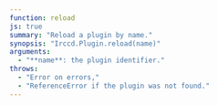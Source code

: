 ```yaml
---
function: reload
js: true
summary: "Reload a plugin by name."
synopsis: "Irccd.Plugin.reload(name)"
arguments:
  - "**name**: the plugin identifier."
throws:
  - "Error on errors,"
  - "ReferenceError if the plugin was not found."
---
```

